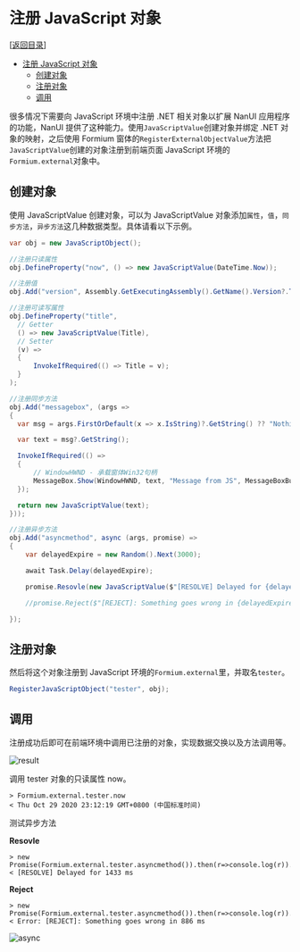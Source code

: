 # 注册 JavaScript 对象

[[返回目录](README.md)]

- [注册 JavaScript 对象](#注册-javascript-对象)
  - [创建对象](#创建对象)
  - [注册对象](#注册对象)
  - [调用](#调用)

很多情况下需要向 JavaScript 环境中注册 .NET 相关对象以扩展 NanUI 应用程序的功能，NanUI 提供了这种能力。使用`JavaScriptValue`创建对象并绑定 .NET 对象的映射，之后使用 Formium 窗体的`RegisterExternalObjectValue`方法把`JavaScriptValue`创建的对象注册到前端页面 JavaScript 环境的`Formium.external`对象中。

## 创建对象

使用 JavaScriptValue 创建对象，可以为 JavaScriptValue 对象添加`属性`，`值`，`同步方法`，`异步方法`这几种数据类型。具体请看以下示例。

```C#
var obj = new JavaScriptObject();

//注册只读属性
obj.DefineProperty("now", () => new JavaScriptValue(DateTime.Now));

//注册值
obj.Add("version", Assembly.GetExecutingAssembly().GetName().Version?.ToString());

//注册可读写属性
obj.DefineProperty("title", 
  // Getter
  () => new JavaScriptValue(Title), 
  // Setter
  (v) =>
  {
      InvokeIfRequired(() => Title = v);
  }
);

//注册同步方法
obj.Add("messagebox", (args =>
{
  var msg = args.FirstOrDefault(x => x.IsString)?.GetString() ?? "Nothing";

  var text = msg?.GetString();

  InvokeIfRequired(() =>
  {
      // WindowHWND - 承载窗体Win32句柄
      MessageBox.Show(WindowHWND, text, "Message from JS", MessageBoxButtons.OK, MessageBoxIcon.Information);
  });

  return new JavaScriptValue(text);
}));

//注册异步方法
obj.Add("asyncmethod", async (args, promise) =>
{
    var delayedExpire = new Random().Next(3000);

    await Task.Delay(delayedExpire);

    promise.Resovle(new JavaScriptValue($"[RESOLVE] Delayed for {delayedExpire} ms"));

    //promise.Reject($"[REJECT]: Something goes wrong in {delayedExpire} ms");

});
```

## 注册对象

然后将这个对象注册到 JavaScript 环境的`Formium.external`里，并取名`tester`。

```C#
RegisterJavaScriptObject("tester", obj);
```

## 调用

注册成功后即可在前端环境中调用已注册的对象，实现数据交换以及方法调用等。

![result](../images/register-js-object.png)

调用 tester 对象的只读属性 now。

```console
> Formium.external.tester.now
< Thu Oct 29 2020 23:12:19 GMT+0800 (中国标准时间)
```

测试异步方法

**Resovle**
```console
> new Promise(Formium.external.tester.asyncmethod()).then(r=>console.log(r)).catch(e=>console.log(e))
< [RESOLVE] Delayed for 1433 ms
```

**Reject**
```console
> new Promise(Formium.external.tester.asyncmethod()).then(r=>console.log(r)).catch(e=>console.log(e))
< Error: [REJECT]: Something goes wrong in 886 ms
```

![async](../images/js-object-async-method.png)
